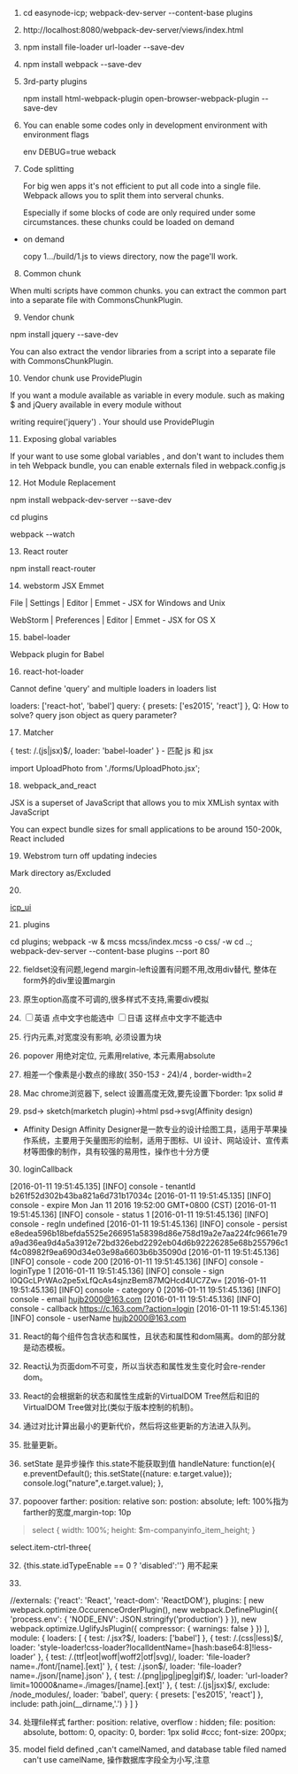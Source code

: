 1. cd easynode-icp; webpack-dev-server --content-base plugins

2. http://localhost:8080/webpack-dev-server/views/index.html

3. npm install file-loader url-loader --save-dev

4.  npm install  webpack --save-dev

5. 3rd-party plugins

	npm install html-webpack-plugin open-browser-webpack-plugin --save-dev

6. You can enable some codes only in development environment with environment flags

	env DEBUG=true weback

7. Code splitting

	For big wen apps it's not efficient to put all code into a single file.  Webpack allows you to split them into serveral chunks.

	Especially if some blocks of code are only required under some circumstances. these chunks could be loaded on demand

* on demand

    copy 1.../build/1.js to views directory, now the page'll work.


8. Common chunk

When multi scripts have common chunks. you can extract the common part into a separate file with CommonsChunkPlugin.

9. Vendor chunk

npm install jquery --save-dev

 You can also extract the vendor libraries from a script into a separate  file with CommonsChunkPlugin.

10. Vendor chunk use ProvidePlugin

If you want a module available as variable in every module. such as making $ and jQuery available in every module without

writing require('jquery') . Your should use ProvidePlugin

11. Exposing global variables

If your want to use some global variables , and don't want to includes them in  teh Webpack bundle, you can enable externals filed in webpack.config.js


12. Hot Module Replacement

npm install webpack-dev-server --save-dev

cd plugins

webpack --watch

13. React router

npm install react-router

14. webstorm JSX Emmet

File | Settings | Editor | Emmet - JSX for Windows and Unix

WebStorm | Preferences | Editor | Emmet - JSX for OS X

15. babel-loader

Webpack plugin for Babel

16. react-hot-loader

Cannot define 'query' and multiple loaders in loaders list

loaders: ['react-hot', 'babel']
query: {
                    presets: ['es2015', 'react']
      },
Q: How to solve?
query json object as query parameter?

17. Matcher

{ test: /\.(js|jsx)$/, loader: 'babel-loader' } - 匹配 js 和 jsx

import UploadPhoto from './forms/UploadPhoto.jsx';

18.  webpack_and_react

JSX is a superset of JavaScript that allows you to mix XMLish syntax with JavaScript

 You can expect bundle sizes for small applications to be around 150-200k, React included

19. Webstrom turn off updating indecies

Mark directory  as/Excluded

20.
[icp_ui](file:///Users/hujiabao/workspace_docker/icp/icp_ui/%E9%A1%B5%E9%9D%A2%E6%A0%87%E6%B3%A8%E5%AF%BC%E5%87%BA/index.html)

21. plugins

cd plugins;  webpack -w & mcss mcss/index.mcss -o css/ -w
cd ..; webpack-dev-server --content-base plugins --port 80

22. fieldset没有问题,legend margin-left设置有问题不用,改用div替代, 整体在form外的div里设置margin

23. 原生option高度不可调的,很多样式不支持,需要div模拟

24. <label><input type="checkbox" name="3"><span>英语</span></label> 点中文字也能选中
	<input type="checkbox" name="4"><span>日语</span> 这样点中文字不能选中

25. 行内元素,对宽度没有影响, 必须设置为块

26. popover 用绝对定位, 元素用relative, 本元素用absolute

27. 相差一个像素是小数点的缘故( 350-15*3 - 2*4)/4 , border-width=2

28. Mac chrome浏览器下, select 设置高度无效,要先设置下border: 1px solid #

29.  psd-> sketch(marketch plugin)->html
    psd->svg(Affinity design)
* Affinity Design
Affinity Designer是一款专业的设计绘图工具，适用于苹果操作系统，主要用于矢量图形的绘制，适用于图标、UI 设计、网站设计、宣传素材等图像的制作，具有较强的易用性，操作也十分方便

30. loginCallback

[2016-01-11 19:51:45.135] [INFO] console - tenantId b261f52d302b43ba821a6d731b17034c
[2016-01-11 19:51:45.135] [INFO] console - expire Mon Jan 11 2016 19:52:00 GMT+0800 (CST)
[2016-01-11 19:51:45.136] [INFO] console - status 1
[2016-01-11 19:51:45.136] [INFO] console - regIn undefined
[2016-01-11 19:51:45.136] [INFO] console - persist e8edea596b18befda5525e266951a58398d86e758d19a2e7aa224fc9661e79a9ad36ea9d4a5a3912e72bd326ebd2292eb04d6b92226285e68b255796c1f4c08982f9ea690d34e03e98a6603b6b35090d
[2016-01-11 19:51:45.136] [INFO] console - code 200
[2016-01-11 19:51:45.136] [INFO] console - loginType 1
[2016-01-11 19:51:45.136] [INFO] console - sign l0QGcLPrWAo2pe5xLfQcAs4sjnzBem87MQHcd4UC7Zw=
[2016-01-11 19:51:45.136] [INFO] console - category 0
[2016-01-11 19:51:45.136] [INFO] console - email hujb2000@163.com
[2016-01-11 19:51:45.136] [INFO] console - callback https://c.163.com/?action=login
[2016-01-11 19:51:45.136] [INFO] console - userName hujb2000@163.com

31. React的每个组件包含状态和属性，且状态和属性和dom隔离。dom的部分就是动态模板。
1. React认为页面dom不可变，所以当状态和属性发生变化时会re-render dom。
2. React的会根据新的状态和属性生成新的VirtualDOM Tree然后和旧的VirtualDOM Tree做对比(类似于版本控制的机制)。
3. 通过对比计算出最小的更新代价，然后将这些更新的方法进入队列。
4. 批量更新。

31. setState 是异步操作 this.state不能获取到值
handleNature: function(e){
        e.preventDefault();
        this.setState({nature: e.target.value});
        console.log("nature",e.target.value);
    },


32.  popoover
farther: position: relative
son: postion: absolute; left: 100%指为farther的宽度,margin-top: 10p

> select {
    width: 100%;
    height: $m-companyinfo_item_height;
}

select.item-ctrl-three{

32.  {this.state.idTypeEnable == 0 ? 'disabled':''} 用不起来

33.
 //externals: {'react': 'React', 'react-dom': 'ReactDOM'},
  plugins: [
    new webpack.optimize.OccurenceOrderPlugin(),
    new webpack.DefinePlugin({
      'process.env': {
        'NODE_ENV': JSON.stringify('production')
      }
    }),
    new webpack.optimize.UglifyJsPlugin({
      compressor: {
        warnings: false
      }
    })
  ],
  module: {
    loaders: [
      { test: /\.jsx?$/, loaders: ['babel'] },
      { test: /\.(css|less)$/, loader: 'style-loader!css-loader?localIdentName=[hash:base64:8]!less-loader' },
      { test: /\.(ttf|eot|woff|woff2|otf|svg)/, loader: 'file-loader?name=./font/[name].[ext]' },
      { test: /\.json$/, loader: 'file-loader?name=./json/[name].json' },
      { test: /\.(png|jpg|jpeg|gif)$/, loader: 'url-loader?limit=10000&name=./images/[name].[ext]' },
      {
        test: /\.(js|jsx)$/,
        exclude: /node_modules/,
        loader: 'babel',
        query: {
          presets: ['es2015', 'react']
        },
        include: path.join(__dirname,'.')
      }
    ]
  }

34. 处理file样式
farther: position: relative,  overflow : hidden;
file:    position: absolute,  bottom: 0, opacity: 0, border: 1px solid #ccc;  font-size: 200px;

35. model field defined ,can't camelNamed, and database table filed named can't use camelName,
操作数据库字段全为小写,注意

